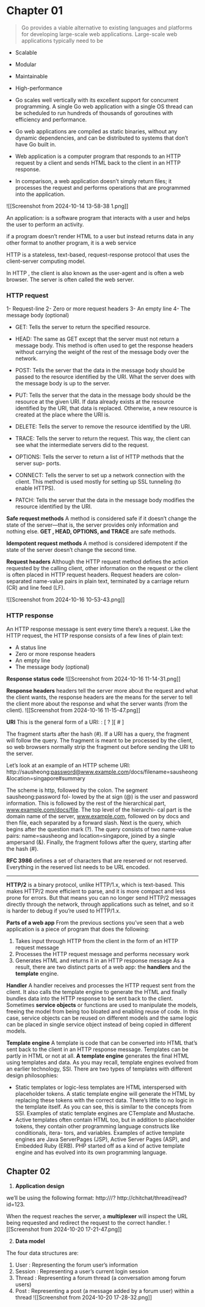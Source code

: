 
# Chapter 01

> Go provides a viable alternative to existing languages and platforms for developing
large-scale web applications. Large-scale web applications typically need to be
- Scalable
- Modular
- Maintainable
- High-performance

- Go scales well vertically with its excellent support for concurrent programming. A single Go web application with a single OS thread can be scheduled to run hundreds of thousands of goroutines with efficiency and performance.

- Go web applications are compiled as static binaries, without any dynamic dependencies, and can be distributed to systems that don’t have Go built in.

- Web application is a computer program that responds to an HTTP request by a client and sends HTML back to the client in an HTTP response.

- In comparison, a web application doesn’t simply return files; it processes the request and performs operations that are programmed into the application.


![[Screenshot from 2024-10-14 13-58-38 1.png]]

An application: is a software program that interacts with a user and helps the user to
perform an activity.

if a program doesn’t render HTML to a user but
instead returns data in any other format to another program, it is a web service


HTTP is a stateless, text-based, request-response protocol that uses the
client-server computing model.

In HTTP , the client is also known as the user-agent
and is often a web browser. The server is often called the web server.

### HTTP request
1- Request-line
2- Zero or more request headers
3- An empty line
4- The message body (optional)


 - GET:  Tells the server to return the specified resource.

 - HEAD:  The same as GET except that the server must not return a message
body. This method is often used to get the response headers without carrying
the weight of the rest of the message body over the network.

 - POST:  Tells the server that the data in the message body should be passed to
the resource identified by the URI. What the server does with the message body
is up to the server.

 - PUT:  Tells the server that the data in the message body should be the resource
at the given URI. If data already exists at the resource identified by the URI, that
data is replaced. Otherwise, a new resource is created at the place where the
URI is.

 - DELETE:  Tells the server to remove the resource identified by the URI.

 - TRACE:  Tells the server to return the request. This way, the client can see what
the intermediate servers did to the request.

 - OPTIONS:  Tells the server to return a list of HTTP methods that the server sup-
ports.

 - CONNECT:  Tells the server to set up a network connection with the client. This
method is used mostly for setting up SSL tunneling (to enable HTTPS).

 - PATCH:  Tells the server that the data in the message body modifies the
resource identified by the URI.

**Safe request methods**
A method is considered safe if it doesn’t change the state of the server—that is, the
server provides only information and nothing else. **GET , HEAD, OPTIONS, and TRACE**
are safe methods.

**Idempotent request methods**
A method is considered idempotent if the state of the server doesn’t change the second
time.

**Request headers**
Although the HTTP request method defines the action requested by the calling client,
other information on the request or the client is often placed in HTTP request headers. Request headers are colon-separated name-value pairs in plain text, terminated by
a carriage return (CR) and line feed (LF).

![[Screenshot from 2024-10-16 10-53-43.png]]



### HTTP response
An HTTP response message is sent every time there’s a request. Like the HTTP
request, the HTTP response consists of a few lines of plain text:
 - A status line
 - Zero or more response headers
 - An empty line
 - The message body (optional)

**Response status code**
![[Screenshot from 2024-10-16 11-14-31.png]]


**Response headers**
headers tell the server more about the request and what the client wants, the response
headers are the means for the server to tell the client more about the response and
what the server wants (from the client).
![[Screenshot from 2024-10-16 11-15-47.png]]


**URI**
This is the general form of a URI:
<scheme name> : <hierarchical part> [ ? <query> ][ # <fragment> ]

The fragment starts after the hash (#). If a URI has a query, the fragment will follow the query.
 The fragment is meant to be processed by the client, so web browsers normally strip the fragment out before sending the URI to the server.


Let’s look at an example of an HTTP scheme URI:
http://sausheong:password@www.example.com/docs/filename=sausheong&location=singapore#summary

The scheme is http, followed by the colon. The segment sausheong:password fol-
lowed by the at sign (@) is the user and password information. This is followed by the
rest of the hierarchical part, www.example.com/docs/file. The top level of the hierarchi-
cal part is the domain name of the server, www.example.com, followed on by docs and
then file, each separated by a forward slash. Next is the query, which begins after the
question mark (?). The query consists of two name-value pairs: name=sausheong and
location=singapore, joined by a single ampersand (&). Finally, the fragment follows
after the query, starting after the hash (#).


**RFC 3986** defines a set of characters that are reserved or not reserved. Everything
in the reserved list needs to be URL encoded.




---


**HTTP/2**
  is a binary protocol, unlike HTTP/1.x, which is text-based. This makes
HTTP/2 more efficient to parse, and it is more compact and less prone for errors. But
that means you can no longer send HTTP/2 messages directly through the network,
through applications such as telnet, and so it is harder to debug if you’re used to
HTTP/1.x.



**Parts of a web app**
From the previous sections you’ve seen that a web application is a piece of program
that does the following:
1. Takes input through HTTP from the client in the form of an HTTP request
message
2. Processes the HTTP request message and performs necessary work
3. Generates HTML and returns it in an HTTP response message
As a result, there are two distinct parts of a web app: the **handlers** and the **template** engine.

**Handler**
A handler receives and processes the HTTP request sent from the client. It also calls the template engine to generate the HTML and finally bundles data into the HTTP response to be sent back to the client.
Sometimes **service objects** or functions are used to manipulate the models, freeing the model from being too bloated and enabling reuse of code. In this case, service objects can be reused on different models and the same logic can be placed in single service object instead of being copied in different models.


**Template engine**
A template is code that can be converted into HTML that’s sent back to the client in an
HTTP response message. Templates can be partly in HTML or not at all.
**A template engine** generates the final HTML using templates and data. As you may recall, template engines evolved from an earlier technology, SSI.
There are two types of templates with different design philosophies:
- Static templates or logic-less templates are HTML interspersed with placeholder
tokens. A static template engine will generate the HTML by replacing these
tokens with the correct data. There’s little to no logic in the template itself. As
you can see, this is similar to the concepts from SSI. Examples of static template
engines are CTemplate and Mustache.
- Active templates often contain HTML too, but in addition to placeholder tokens,
they contain other programming language constructs like conditionals, itera-
tors, and variables. Examples of active template engines are Java ServerPages
(JSP), Active Server Pages (ASP), and Embedded Ruby (ERB). PHP started off as
a kind of active template engine and has evolved into its own programming
language.


## Chapter 02

1. **Application design**

we’ll be using the following format: http://<servername>/<handler-
name>?<parameters>
http://chitchat/thread/read?id=123.

When the request reaches the server, a **multiplexer** will inspect the URL being
requested and redirect the request to the correct handler.
![[Screenshot from 2024-10-20 17-21-47.png]]

2. **Data model**

The four data structures are:
 1. User : Representing the forum user’s information
 2. Session : Representing a user’s current login session
 3. Thread : Representing a forum thread (a conversation among forum users)
 4. Post : Representing a post (a message added by a forum user) within a thread
![[Screenshot from 2024-10-20 17-28-32.png]]
